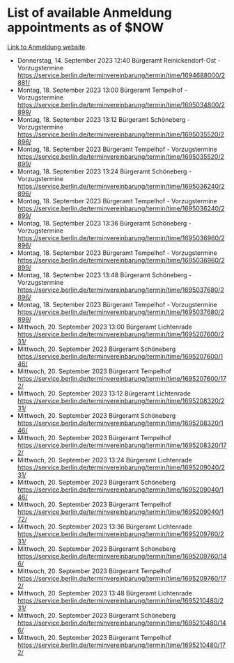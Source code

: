 # List of available Anmeldung appointments as of $NOW
[Link to Anmeldung website](https://service.berlin.de/terminvereinbarung/termin/tag.php?termin=1&anliegen[]=120686&dienstleisterlist=122210,122217,327316,122219,327312,122227,327314,122231,327346,122243,327348,122254,122252,329742,122260,329745,122262,329748,122271,327278,122273,327274,122277,327276,330436,122280,327294,122282,327290,122284,327292,122291,327270,122285,327266,122286,327264,122296,327268,150230,329760,122297,327286,122294,327284,122312,329763,122314,329775,122304,327330,122311,327334,122309,327332,317869,122281,327352,122279,329772,122283,122276,327324,122274,327326,122267,329766,122246,327318,122251,327320,122257,327322,122208,327298,122226,327300&herkunft=http%3A%2F%2Fservice.berlin.de%2Fdienstleistung%2F120686%2F)
- Donnerstag, 14. September 2023 12:40 Bürgeramt Reinickendorf-Ost - Vorzugstermine https://service.berlin.de/terminvereinbarung/termin/time/1694688000/2881/
- Montag, 18. September 2023 13:00 Bürgeramt Tempelhof - Vorzugstermine https://service.berlin.de/terminvereinbarung/termin/time/1695034800/2899/
- Montag, 18. September 2023 13:12 Bürgeramt Schöneberg - Vorzugstermine https://service.berlin.de/terminvereinbarung/termin/time/1695035520/2896/
- Montag, 18. September 2023  Bürgeramt Tempelhof - Vorzugstermine https://service.berlin.de/terminvereinbarung/termin/time/1695035520/2899/
- Montag, 18. September 2023 13:24 Bürgeramt Schöneberg - Vorzugstermine https://service.berlin.de/terminvereinbarung/termin/time/1695036240/2896/
- Montag, 18. September 2023  Bürgeramt Tempelhof - Vorzugstermine https://service.berlin.de/terminvereinbarung/termin/time/1695036240/2899/
- Montag, 18. September 2023 13:36 Bürgeramt Schöneberg - Vorzugstermine https://service.berlin.de/terminvereinbarung/termin/time/1695036960/2896/
- Montag, 18. September 2023  Bürgeramt Tempelhof - Vorzugstermine https://service.berlin.de/terminvereinbarung/termin/time/1695036960/2899/
- Montag, 18. September 2023 13:48 Bürgeramt Schöneberg - Vorzugstermine https://service.berlin.de/terminvereinbarung/termin/time/1695037680/2896/
- Montag, 18. September 2023  Bürgeramt Tempelhof - Vorzugstermine https://service.berlin.de/terminvereinbarung/termin/time/1695037680/2899/
- Mittwoch, 20. September 2023 13:00 Bürgeramt Lichtenrade https://service.berlin.de/terminvereinbarung/termin/time/1695207600/231/
- Mittwoch, 20. September 2023  Bürgeramt Schöneberg https://service.berlin.de/terminvereinbarung/termin/time/1695207600/146/
- Mittwoch, 20. September 2023  Bürgeramt Tempelhof https://service.berlin.de/terminvereinbarung/termin/time/1695207600/172/
- Mittwoch, 20. September 2023 13:12 Bürgeramt Lichtenrade https://service.berlin.de/terminvereinbarung/termin/time/1695208320/231/
- Mittwoch, 20. September 2023  Bürgeramt Schöneberg https://service.berlin.de/terminvereinbarung/termin/time/1695208320/146/
- Mittwoch, 20. September 2023  Bürgeramt Tempelhof https://service.berlin.de/terminvereinbarung/termin/time/1695208320/172/
- Mittwoch, 20. September 2023 13:24 Bürgeramt Lichtenrade https://service.berlin.de/terminvereinbarung/termin/time/1695209040/231/
- Mittwoch, 20. September 2023  Bürgeramt Schöneberg https://service.berlin.de/terminvereinbarung/termin/time/1695209040/146/
- Mittwoch, 20. September 2023  Bürgeramt Tempelhof https://service.berlin.de/terminvereinbarung/termin/time/1695209040/172/
- Mittwoch, 20. September 2023 13:36 Bürgeramt Lichtenrade https://service.berlin.de/terminvereinbarung/termin/time/1695209760/231/
- Mittwoch, 20. September 2023  Bürgeramt Schöneberg https://service.berlin.de/terminvereinbarung/termin/time/1695209760/146/
- Mittwoch, 20. September 2023  Bürgeramt Tempelhof https://service.berlin.de/terminvereinbarung/termin/time/1695209760/172/
- Mittwoch, 20. September 2023 13:48 Bürgeramt Lichtenrade https://service.berlin.de/terminvereinbarung/termin/time/1695210480/231/
- Mittwoch, 20. September 2023  Bürgeramt Schöneberg https://service.berlin.de/terminvereinbarung/termin/time/1695210480/146/
- Mittwoch, 20. September 2023  Bürgeramt Tempelhof https://service.berlin.de/terminvereinbarung/termin/time/1695210480/172/
